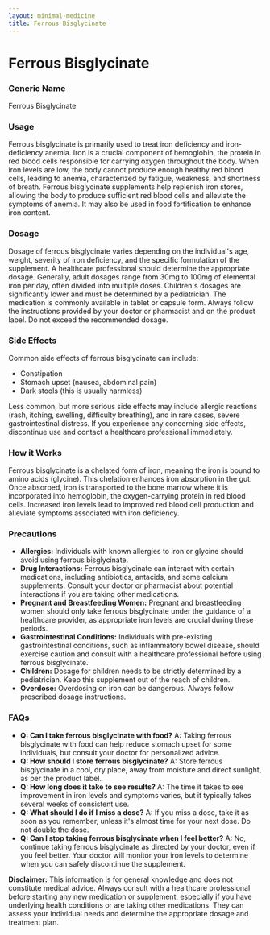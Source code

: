 ```yaml
---
layout: minimal-medicine
title: Ferrous Bisglycinate
---
```


# Ferrous Bisglycinate
### Generic Name
Ferrous Bisglycinate

### Usage
Ferrous bisglycinate is primarily used to treat iron deficiency and iron-deficiency anemia.  Iron is a crucial component of hemoglobin, the protein in red blood cells responsible for carrying oxygen throughout the body.  When iron levels are low, the body cannot produce enough healthy red blood cells, leading to anemia, characterized by fatigue, weakness, and shortness of breath. Ferrous bisglycinate supplements help replenish iron stores, allowing the body to produce sufficient red blood cells and alleviate the symptoms of anemia.  It may also be used in food fortification to enhance iron content.

### Dosage
Dosage of ferrous bisglycinate varies depending on the individual's age, weight, severity of iron deficiency, and the specific formulation of the supplement.  A healthcare professional should determine the appropriate dosage. Generally, adult dosages range from 30mg to 100mg of elemental iron per day, often divided into multiple doses. Children's dosages are significantly lower and must be determined by a pediatrician.  The medication is commonly available in tablet or capsule form.  Always follow the instructions provided by your doctor or pharmacist and on the product label. Do not exceed the recommended dosage.

### Side Effects
Common side effects of ferrous bisglycinate can include:

*   Constipation
*   Stomach upset (nausea, abdominal pain)
*   Dark stools (this is usually harmless)

Less common, but more serious side effects may include allergic reactions (rash, itching, swelling, difficulty breathing), and in rare cases, severe gastrointestinal distress.  If you experience any concerning side effects, discontinue use and contact a healthcare professional immediately.


### How it Works
Ferrous bisglycinate is a chelated form of iron, meaning the iron is bound to amino acids (glycine). This chelation enhances iron absorption in the gut.  Once absorbed, iron is transported to the bone marrow where it is incorporated into hemoglobin, the oxygen-carrying protein in red blood cells.  Increased iron levels lead to improved red blood cell production and alleviate symptoms associated with iron deficiency.

### Precautions
*   **Allergies:** Individuals with known allergies to iron or glycine should avoid using ferrous bisglycinate.
*   **Drug Interactions:** Ferrous bisglycinate can interact with certain medications, including antibiotics, antacids, and some calcium supplements. Consult your doctor or pharmacist about potential interactions if you are taking other medications.
*   **Pregnant and Breastfeeding Women:**  Pregnant and breastfeeding women should only take ferrous bisglycinate under the guidance of a healthcare provider, as appropriate iron levels are crucial during these periods.
*   **Gastrointestinal Conditions:** Individuals with pre-existing gastrointestinal conditions, such as inflammatory bowel disease, should exercise caution and consult with a healthcare professional before using ferrous bisglycinate.
*   **Children:**  Dosage for children needs to be strictly determined by a pediatrician.  Keep this supplement out of the reach of children.
*   **Overdose:**  Overdosing on iron can be dangerous.  Always follow prescribed dosage instructions.

### FAQs

*   **Q: Can I take ferrous bisglycinate with food?** A: Taking ferrous bisglycinate with food can help reduce stomach upset for some individuals, but consult your doctor for personalized advice.
*   **Q: How should I store ferrous bisglycinate?** A: Store ferrous bisglycinate in a cool, dry place, away from moisture and direct sunlight, as per the product label.
*   **Q: How long does it take to see results?** A: The time it takes to see improvement in iron levels and symptoms varies, but it typically takes several weeks of consistent use.
*   **Q: What should I do if I miss a dose?** A: If you miss a dose, take it as soon as you remember, unless it's almost time for your next dose.  Do not double the dose.
*   **Q: Can I stop taking ferrous bisglycinate when I feel better?** A: No, continue taking ferrous bisglycinate as directed by your doctor, even if you feel better.  Your doctor will monitor your iron levels to determine when you can safely discontinue the supplement.


**Disclaimer:** This information is for general knowledge and does not constitute medical advice.  Always consult with a healthcare professional before starting any new medication or supplement, especially if you have underlying health conditions or are taking other medications.  They can assess your individual needs and determine the appropriate dosage and treatment plan.
